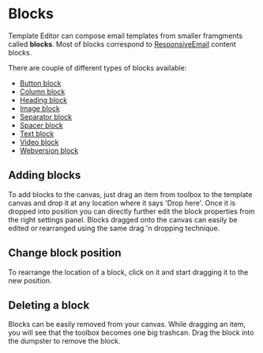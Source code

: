 # Blocks

Template Editor can compose email templates from smaller framgments called 
**blocks**. Most of blocks correspond to [ResponsiveEmail](copernica-docs:ResponsiveEmail/json/property-content) content 
blocks.

There are couple of different types of blocks available:

- [Button block](copernica-docs:MarketingSuite/template-editor/blocks/button)
- [Column block](copernica-docs:MarketingSuite/template-editor/blocks/column)
- [Heading block](copernica-docs:MarketingSuite/template-editor/blocks/heading)
- [Image block](copernica-docs:MarketingSuite/template-editor/blocks/image)
- [Separator block](copernica-docs:MarketingSuite/template-editor/blocks/separator)
- [Spacer block](copernica-docs:MarketingSuite/template-editor/blocks/spacer)
- [Text block](copernica-docs:MarketingSuite/template-editor/blocks/text)
- [Video block](copernica-docs:MarketingSuite/template-editor/blocks/video)
- [Webversion block](copernica-docs:MarketingSuite/template-editor/blocks/webversion)

## Adding blocks

To add blocks to the canvas, just drag an item from toolbox to the template 
canvas and drop it at any location where it says 'Drop here'. Once it is 
dropped into position you can directly further edit the block properties from 
the right settings panel. Blocks dragged onto the canvas can easily be edited 
or rearranged using the same drag 'n dropping technique. 

## Change block position

To rearrange the location of a block, click on it and start dragging it to 
the new position. 

## Deleting a block

Blocks can be easily removed from your canvas. While dragging an item, you will 
see that the toolbox becomes one big trashcan. Drag the block into the dumpster 
to remove the block. 
